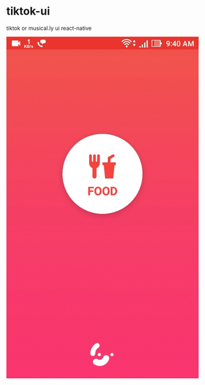 # tiktok-ui
tiktok or musical.ly ui react-native

      


![alt text](https://github.com/Anasmp/tiktok-ui/blob/master/Webp.net-gifmaker.gif  "Screens")
